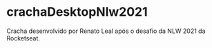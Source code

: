 # crachaDesktopNlw2021
 Cracha desenvolvido por Renato Leal após o desafio da NLW 2021 da Rocketseat.

